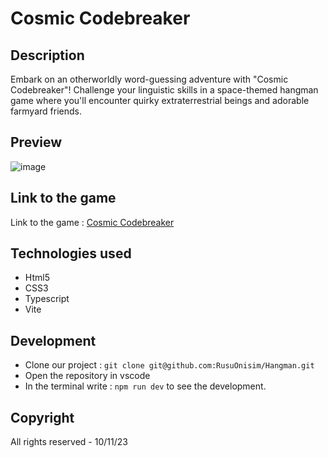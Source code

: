 # Cosmic Codebreaker

## Description

Embark on an otherworldly word-guessing adventure with "Cosmic Codebreaker"! Challenge your linguistic skills in a space-themed hangman game where you'll encounter quirky extraterrestrial beings and adorable farmyard friends.


## Preview

![image](https://i.imgur.com/l01KHZJ.png)

## Link to the game
Link to the game : [Cosmic Codebreaker](https://rusuonisim.github.io/Hangman/)


## Technologies used
- Html5
- CSS3
- Typescript
- Vite

## Development
- Clone our project : `git clone git@github.com:RusuOnisim/Hangman.git`
- Open the repository in vscode
- In the terminal write : `npm run dev` to see the development.


## Copyright
All rights reserved - 10/11/23

